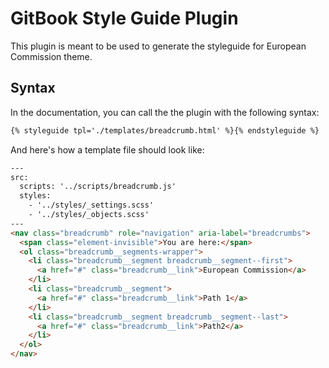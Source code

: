 # GitBook Style Guide Plugin

This plugin is meant to be used to generate the styleguide for European Commission theme.

## Syntax

In the documentation, you can call the the plugin with the following syntax:

```markdown
{% styleguide tpl='./templates/breadcrumb.html' %}{% endstyleguide %}
```

And here's how a template file should look like:

```html
---
src:
  scripts: '../scripts/breadcrumb.js'
  styles:
    - '../styles/_settings.scss'
    - '../styles/_objects.scss'
---
<nav class="breadcrumb" role="navigation" aria-label="breadcrumbs">
  <span class="element-invisible">You are here:</span>
  <ol class="breadcrumb__segments-wrapper">
    <li class="breadcrumb__segment breadcrumb__segment--first">
      <a href="#" class="breadcrumb__link">European Commission</a>
    </li>
    <li class="breadcrumb__segment">
      <a href="#" class="breadcrumb__link">Path 1</a>
    </li>
    <li class="breadcrumb__segment breadcrumb__segment--last">
      <a href="#" class="breadcrumb__link">Path2</a>
    </li>
  </ol>
</nav>
```
